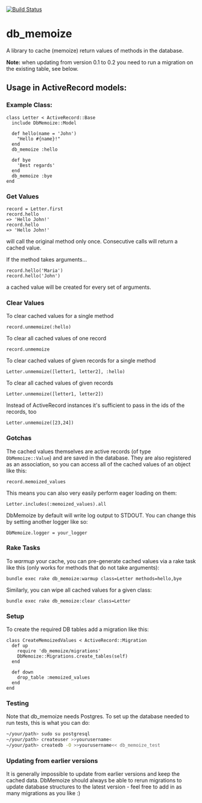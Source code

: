 [![Build Status](https://travis-ci.com/mediapeers/db_memoize.svg?branch=master)](https://travis-ci.com/mediapeers/db_memoize)

# db_memoize
A library to cache (memoize) return values of methods in the database.

**Note:** when updating from version 0.1 to 0.2 you need to run a migration on the existing table, see below.

## Usage in ActiveRecord models:

### Example Class:

```
class Letter < ActiveRecord::Base
  include DbMemoize::Model

  def hello(name = 'John')
    "Hello #{name}!"
  end
  db_memoize :hello

  def bye
   	'Best regards'
  end
  db_memoize :bye
end
```

### Get Values

```
record = Letter.first
record.hello
=> 'Hello John!'
record.hello
=> 'Hello John!'
```

will call the original method only once. Consecutive calls will return a cached value.

If the method takes arguments...

    record.hello('Maria')
    record.hello('John')

a cached value will be created for every set of arguments.

### Clear Values

To clear cached values for a single method

    record.unmemoize(:hello)

To clear all cached values of one record

    record.unmemoize

To clear cached values of given records for a single method

    Letter.unmemoize([letter1, letter2], :hello)

To clear all cached values of given records

    Letter.unmemoize([letter1, letter2])

Instead of ActiveRecord instances it's sufficient to pass in the ids of the records, too

    Letter.unmemoize([23,24])

### Gotchas

The cached values themselves are active records (of type `DbMemoize::Value`) and are saved in the database.
They are also registered as an association, so you can access all of the cached values of an object like this:

    record.memoized_values

This means you can also very easily perform eager loading on them:

    Letter.includes(:memoized_values).all

DbMemoize by default will write log output to STDOUT. You can change this by setting another logger like so:

    DbMemoize.logger = your_logger

### Rake Tasks

To _warmup_ your cache, you can pre-generate cached values via a rake task like this (only works for methods that do not take arguments):

    bundle exec rake db_memoize:warmup class=Letter methods=hello,bye

Similarly, you can wipe all cached values for a given class:

    bundle exec rake db_memoize:clear class=Letter

### Setup

To create the required DB tables add a migration like this:

```
class CreateMemoizedValues < ActiveRecord::Migration
  def up
    require 'db_memoize/migrations'
    DbMemoize::Migrations.create_tables(self)
  end

  def down
    drop_table :memoized_values
  end
end
```

### Testing

Note that db_memoize needs Postgres. To set up the database needed to run tests, this is what you can do:

```sh
~/your/path> sudo su postgresql
~/your/path> createuser >>yourusername<
~/your/path> createdb -O >>yourusername<< db_memoize_test
```


### Updating from earlier versions

It is generally impossible to update from earlier versions and keep the cached data.
DbMemoize should always be able to rerun migrations to update database structures to the latest
version - feel free to add in as many migrations as you like :)
